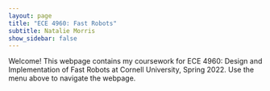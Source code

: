 ```yaml
---
layout: page
title: "ECE 4960: Fast Robots"
subtitle: Natalie Morris
show_sidebar: false
---
```


Welcome! This webpage contains my coursework for ECE 4960: Design and Implementation of Fast Robots at Cornell University, Spring 2022. Use the menu above to navigate the webpage.
